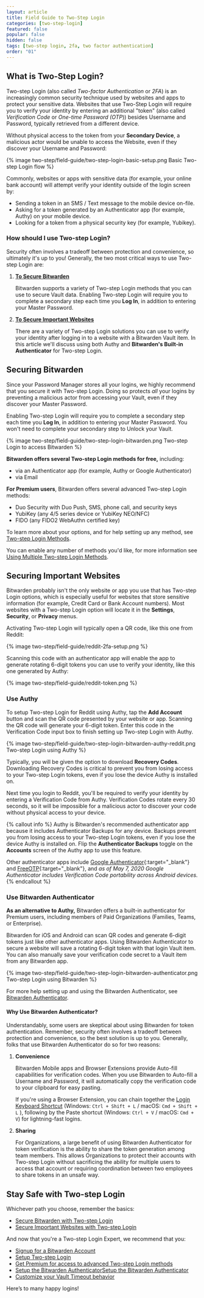 ```yaml
---
layout: article
title: Field Guide to Two-Step Login
categories: [two-step-login]
featured: false
popular: false
hidden: false
tags: [two-step login, 2fa, two factor authentication]
order: "01"
---
```


## What is Two-Step Login?

Two-step Login (also called *Two-factor Authentication* or *2FA*) is an increasingly common security technique used by websites and apps to protect your sensitive data. Websites that use Two-Step Login will require you to verify your identity by entering an additional "token" (also called *Verification Code* or *One-time Password (OTP*)) besides Username and Password, typically retrieved from a different device.

Without physical access to the token from your **Secondary Device**, a malicious actor would be unable to access the Website, even if they discover your Username and Password:

{% image two-step/field-guide/two-step-login-basic-setup.png Basic Two-step Login flow %}

Commonly, websites or apps with sensitive data (for example, your online bank account) will attempt verify your identity outside of the login screen by:

- Sending a token in an SMS / Text message to the mobile device on-file.
- Asking for a token generated by an Authenticator app (for example, Authy) on your mobile device.
- Looking for a token from a physical security key (for example, Yubikey).

### How should I use Two-step Login?

Security often involves a tradeoff between protection and convenience, so ultimately it's up to you! Generally, the two most critical ways to use Two-step Login are:

1. [**To Secure Bitwarden**](#securing-bitwarden)

   Bitwarden supports a variety of Two-step Login methods that you can use to secure Vault data. Enabling Two-step Login will require you to complete a secondary step each time you **Log In**, in addition to entering your Master Password.
2. [**To Secure Important Websites**](#securing-important-websites)

   There are a variety of Two-step Login solutions you can use to verify your identity after logging in to a website with a Bitwarden Vault item. In this article we'll discuss using both Authy and **Bitwarden's Built-in Authenticator** for Two-step Login.

## Securing Bitwarden

Since your Password Manager stores all your logins, we highly recommend that you secure it with Two-step Login. Doing so protects *all* your logins by preventing a malicious actor from accessing your Vault, even if they discover your Master Password.

Enabling Two-step Login will require you to complete a secondary step each time you **Log In**, in addition to entering your Master Password. You won't need to complete your secondary step to Unlock your Vault.

{% image two-step/field-guide/two-step-login-bitwarden.png Two-step Login to access Bitwarden %}

**Bitwarden offers several Two-step Login methods for free,** including:

- via an Authenticator app (for example, Authy or Google Authenticator)
- via Email

**For Premium users**, Bitwarden offers several advanced Two-step Login methods:

- Duo Security with Duo Push, SMS, phone call, and security keys
- YubiKey (any 4/5 series device or YubiKey NEO/NFC)
- FIDO (any FIDO2 WebAuthn certified key)

To learn more about your options, and for help setting up any method, see [Two-step Login Methods]({{site.baseurl}}/article/setup-two-step-login/).

You can enable any number of methods you'd like, for more information see [Using Multiple Two-step Login Methods]({{site.baseurl}}/article/setup-two-step-login/).

## Securing Important Websites

Bitwarden probably isn't the only website or app you use that has Two-step Login options, which is especially useful for websites that store sensitive information (for example, Credit Card or Bank Account numbers). Most websites with a Two-step Login option will locate it in the **Settings**, **Security**, or **Privacy** menus.

Activating Two-step Login will typically open a QR code, like this one from Reddit:

{% image two-step/field-guide/reddit-2fa-setup.png %}

Scanning this code with an authenticator app will enable the app to generate rotating 6-digit tokens you can use to verify your identity, like this one generated by Authy:

{% image two-step/field-guide/reddit-token.png %}


### Use Authy

To setup Two-step Login for Reddit using Authy, tap the **Add Account** button and scan the QR code presented by your website or app. Scanning the QR code will generate your 6-digit token. Enter this code in the Verification Code input box to finish setting up Two-step Login with Authy.

{% image two-step/field-guide/two-step-login-bitwarden-authy-reddit.png Two-step Login using Authy %}

Typically, you will be given the option to download **Recovery Codes**. Downloading Recovery Codes is critical to prevent you from losing access to your Two-step Login tokens, even if you lose the device Authy is installed on.

Next time you login to Reddit, you'll be required to verify your identity by entering a Verification Code from Authy. Verification Codes rotate every 30 seconds, so it will be impossible for a malicious actor to discover your code without physical access to your device.

{% callout info %}
Authy is Bitwarden's recommended authenticator app because it includes Authenticator Backups for any device. Backups prevent you from losing access to your Two-step Login tokens, even if you lose the device Authy is installed on. Flip the **Authenticator Backups** toggle on the **Accounts** screen of the Authy app to use this feature.

Other authenticator apps include [Google Authenticator](https://support.google.com/accounts/answer/1066447?hl=en){:target="_blank"} and [FreeOTP](https://freeotp.github.io/){:target="_blank"}, and *as of May 7, 2020 Google Authenticator includes Verification Code portability across Android devices.*
{% endcallout %}

### Use Bitwarden Authenticator

**As an alternative to Authy,** Bitwarden offers a built-in authenticator for Premium users, including members of Paid Organizations (Families, Teams, or Enterprise).

Bitwarden for iOS and Android can scan QR codes and generate 6-digit tokens just like other authenticator apps. Using Bitwarden Authenticator to secure a website will save a rotating 6-digit token with that login Vault item. You can also manually save your verification code secret to a Vault item from any Bitwarden app.

{% image two-step/field-guide/two-step-login-bitwarden-authenticator.png Two-step Login using Bitwarden %}

For more help setting up and using the Bitwarden Authenticator, see [Bitwarden Authenticator]({{site.baseurl}}/article/authenticator-keys/).

#### Why Use Bitwarden Authenticator?

Understandably, some users are skeptical about using Bitwarden for token authentication. Remember, security often involves a tradeoff between protection and convenience, so the best solution is up to you. Generally, folks that use Bitwarden Authenticator do so for two reasons:

1. **Convenience**

   Bitwarden Mobile apps and Browser Extensions provide Auto-fill capabilities for verification codes. When you use Bitwarden to Auto-fill a Username and Password, it will automatically copy the verification code to your clipboard for easy pasting.

   If you're using a Browser Extension, you can chain together the [Login Keyboard Shortcut]({{site.baseurl}}/article/auto-fill-browser/#keyboard-shortcuts-hot-keys) (Windows: `Ctrl + Shift + L` / macOS: `Cmd + Shift + L` ), following by the Paste shortcut (Windows: `Ctrl + V` / macOS: `Cmd + V`) for lightning-fast logins.
2. **Sharing**

   For Organizations, a large benefit of using Bitwarden Authenticator for token verification is the ability to share the token generation among team members. This allows Organizations to protect their accounts with Two-step Login without sacrificing the ability for multiple users to access that account or requiring coordination between two employees to share tokens in an unsafe way.

## Stay Safe with Two-step Login

Whichever path you choose, remember the basics:

- [Secure Bitwarden with Two-step Login](#securing-bitwarden)
- [Secure Important Websites with Two-step Login](#securing-important-websites)

And now that you're a Two-step Login Expert, we recommend that you:

- [Signup for a Bitwarden Account](https://vault.bitwarden.com/#/register)
- [Setup Two-step Login]({{site.baseurl}}/article/setup-two-step-login/)
- [Get Premium for access to advanced Two-step Login methods](https://vault.bitwarden.com/#/?premium=purchase)
- [Setup the Bitwarden Authenticator]({{site.baseurl}}/article/authenticator-keys/)[Setup the Bitwarden Authenticator]({{site.baseurl}}/article/authenticator-keys/)
- [Customize your Vault Timeout behavior]({{site.baseurl}}/article/vault-timeout/)

Here’s to many happy logins!
